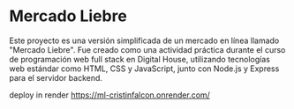 # Mercado Liebre

Este proyecto es una versión simplificada de un mercado en línea llamado "Mercado Liebre". 
Fue creado como una actividad práctica durante el curso de programación web full stack en Digital House, utilizando tecnologías web estándar como HTML, CSS y JavaScript, junto con Node.js y Express para el servidor backend.

deploy in render
https://ml-cristinfalcon.onrender.com/
